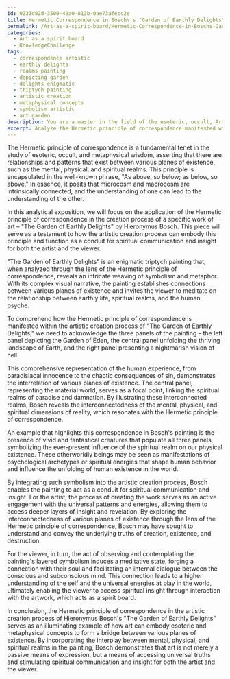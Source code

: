 ```yaml
---
id: 0233d82d-3500-49a0-813b-0ae73afecc2e
title: Hermetic Correspondence in Bosch\'s "Garden of Earthly Delights"
permalink: /Art-as-a-spirit-board/Hermetic-Correspondence-in-Boschs-Garden-of-Earthly-Delights/
categories:
  - Art as a spirit board
  - KnowledgeChallenge
tags:
  - correspondence artistic
  - earthly delights
  - realms painting
  - depicting garden
  - delights enigmatic
  - triptych painting
  - artistic creation
  - metaphysical concepts
  - symbolism artistic
  - art garden
description: You are a master in the field of the esoteric, occult, Art as a spirit board and Education. You are a writer of tests, challenges, textbooks and deep knowledge on Art as a spirit board for initiates and students to gain deep insights and understanding from. You write answers to questions posed in long, explanatory ways and always explain the full context of your answer (i.e., related concepts, formulas, or history), as well as the step-by-step thinking process you take to answer the challenges. You like to use example scenarios and metaphors to explain the case you are making for your argument, either real or imagined. Summarize the key themes, ideas, and conclusions at the end.
excerpt: Analyze the Hermetic principle of correspondence manifested within the artistic creation process of a specific work of art, and explain how this principle can act as a conduit for spiritual communication and insight in relation to both the artist and the viewer.
---
```

The Hermetic principle of correspondence is a fundamental tenet in the study of esoteric, occult, and metaphysical wisdom, asserting that there are relationships and patterns that exist between various planes of existence, such as the mental, physical, and spiritual realms. This principle is encapsulated in the well-known phrase, "As above, so below; as below, so above." In essence, it posits that microcosm and macrocosm are intrinsically connected, and the understanding of one can lead to the understanding of the other. 

In this analytical exposition, we will focus on the application of the Hermetic principle of correspondence in the creation process of a specific work of art – "The Garden of Earthly Delights" by Hieronymus Bosch. This piece will serve as a testament to how the artistic creation process can embody this principle and function as a conduit for spiritual communication and insight for both the artist and the viewer. 

"The Garden of Earthly Delights" is an enigmatic triptych painting that, when analyzed through the lens of the Hermetic principle of correspondence, reveals an intricate weaving of symbolism and metaphor. With its complex visual narrative, the painting establishes connections between various planes of existence and invites the viewer to meditate on the relationship between earthly life, spiritual realms, and the human psyche. 

To comprehend how the Hermetic principle of correspondence is manifested within the artistic creation process of "The Garden of Earthly Delights," we need to acknowledge the three panels of the painting – the left panel depicting the Garden of Eden, the central panel unfolding the thriving landscape of Earth, and the right panel presenting a nightmarish vision of hell. 

This comprehensive representation of the human experience, from paradisiacal innocence to the chaotic consequences of sin, demonstrates the interrelation of various planes of existence. The central panel, representing the material world, serves as a focal point, linking the spiritual realms of paradise and damnation. By illustrating these interconnected realms, Bosch reveals the interconnectedness of the mental, physical, and spiritual dimensions of reality, which resonates with the Hermetic principle of correspondence.

An example that highlights this correspondence in Bosch's painting is the presence of vivid and fantastical creatures that populate all three panels, symbolizing the ever-present influence of the spiritual realm on our physical existence. These otherworldly beings may be seen as manifestations of psychological archetypes or spiritual energies that shape human behavior and influence the unfolding of human existence in the world.

By integrating such symbolism into the artistic creation process, Bosch enables the painting to act as a conduit for spiritual communication and insight. For the artist, the process of creating the work serves as an active engagement with the universal patterns and energies, allowing them to access deeper layers of insight and revelation. By exploring the interconnectedness of various planes of existence through the lens of the Hermetic principle of correspondence, Bosch may have sought to understand and convey the underlying truths of creation, existence, and destruction.

For the viewer, in turn, the act of observing and contemplating the painting's layered symbolism induces a meditative state, forging a connection with their soul and facilitating an internal dialogue between the conscious and subconscious mind. This connection leads to a higher understanding of the self and the universal energies at play in the world, ultimately enabling the viewer to access spiritual insight through interaction with the artwork, which acts as a spirit board.

In conclusion, the Hermetic principle of correspondence in the artistic creation process of Hieronymus Bosch's "The Garden of Earthly Delights" serves as an illuminating example of how art can embody esoteric and metaphysical concepts to form a bridge between various planes of existence. By incorporating the interplay between mental, physical, and spiritual realms in the painting, Bosch demonstrates that art is not merely a passive means of expression, but a means of accessing universal truths and stimulating spiritual communication and insight for both the artist and the viewer.

